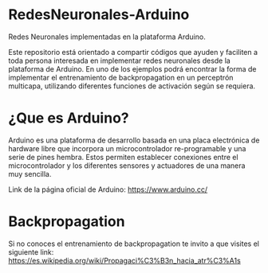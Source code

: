 # RedesNeuronales-Arduino
Redes Neuronales implementadas en la plataforma Arduino.

Este repositorio está orientado a compartir códigos que ayuden y faciliten a toda persona interesada en implementar redes neuronales desde la plataforma de Arduino. En uno de los ejemplos podrá encontrar la forma de implementar el entrenamiento de backpropagation en un perceptrón multicapa, utilizando diferentes funciones de activación según se requiera.

# ¿Que es Arduino?

Arduino es una plataforma de desarrollo basada en una placa electrónica de hardware libre que incorpora un microcontrolador re-programable y una serie de pines hembra. Estos permiten establecer conexiones entre el microcontrolador y los diferentes sensores y actuadores de una manera muy sencilla.

Link de la página oficial de Arduino: https://www.arduino.cc/

# Backpropagation
Si no conoces el entrenamiento de backpropagation te invito a que visites el siguiente link: https://es.wikipedia.org/wiki/Propagaci%C3%B3n_hacia_atr%C3%A1s




